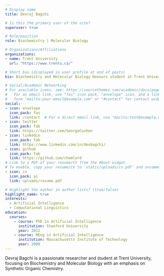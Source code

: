 ```yaml
---
# Display name
title: Devraj Bagchi

# Is this the primary user of the site?
superuser: true

# Role/position
role: Biochemistry | Molecular Biology

# Organizations/Affiliations
organizations:
- name: Trent University
  url: "https://www.trentu.ca/"

# Short bio (displayed in user profile at end of posts)
bio: Biochemistry and Molecular Biology Honours student at Trent University. Focused on Synthetic Organic Chemistry, especially Carbonyl chemistry. Skilled in TLC, FT-IR, ¹H NMR, GC-MS, HPLC, among others. Also enjoys front-end development and UI design as a hobby. Passionate about bridging the gap between theoretical chemistry and practical applications.

# Social/Academic Networking
# For available icons, see: https://sourcethemes.com/academic/docs/page-builder/#icons
#   For an email link, use "fas" icon pack, "envelope" icon, and a link in the
#   form "mailto:your-email@example.com" or "#contact" for contact widget.
social:
- icon: envelope
  icon_pack: fas
  link: /contact  # For a direct email link, use "mailto:test@example.org".
- icon: twitter
  icon_pack: fab
  link: https://twitter.com/GeorgeCushen
- icon: linkedin
  icon_pack: fab
  link: https://www.linkedin.com/in/devbagchi/
- icon: github
  icon_pack: fab
  link: https://github.com/chemlord
# Link to a PDF of your resume/CV from the About widget.
# To enable, copy your resume/CV to `static/uploads/cv.pdf` and uncomment the lines below.
- icon: cv
  icon_pack: ai
  link: uploads/resume.pdf

# Highlight the author in author lists? (true/false)
highlight_name: true
interests:
  - Artificial Intelligence
  - Computational Linguistics
education:
  courses:
    - course: PhD in Artificial Intelligence
      institution: Stanford University
      year: 2012
    - course: MEng in Artificial Intelligence
      institution: Massachusetts Institute of Technology
      year: 2009
---
```

Devraj Bagchi is a passionate researcher and student at Trent University, focusing on Biochemistry and Molecular Biology with an emphasis on Synthetic Organic Chemistry.